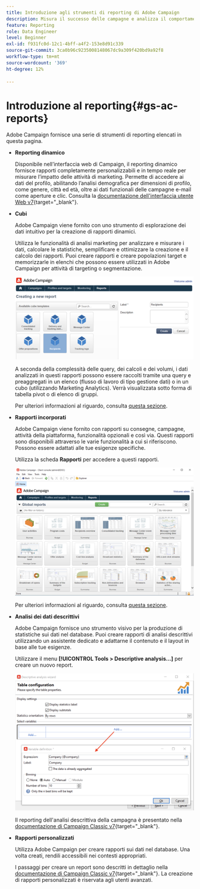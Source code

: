 ```yaml
---
title: Introduzione agli strumenti di reporting di Adobe Campaign
description: Misura il successo delle campagne e analizza il comportamento degli utenti
feature: Reporting
role: Data Engineer
level: Beginner
exl-id: f931fc0d-12c1-4bff-a4f2-153e8d91c339
source-git-commit: 3ca0b96c9235008148067dc9a309f420bd9a92f8
workflow-type: tm+mt
source-wordcount: '369'
ht-degree: 12%

---
```


# Introduzione al reporting{#gs-ac-reports}

Adobe Campaign fornisce una serie di strumenti di reporting elencati in questa pagina.

* **Reporting dinamico**

  Disponibile nell’interfaccia web di Campaign, il reporting dinamico fornisce rapporti completamente personalizzabili e in tempo reale per misurare l’impatto delle attività di marketing. Permette di accedere ai dati del profilo, abilitando l’analisi demografica per dimensioni di profilo, come genere, città ed età, oltre ai dati funzionali delle campagne e-mail come aperture e clic. Consulta la [documentazione dell&#39;interfaccia utente Web v7](https://experienceleague.adobe.com/docs/campaign-web/v8/reports/dynamic-reporting/get-started-reporting.html){target="_blank"}.

* **Cubi**

  Adobe Campaign viene fornito con uno strumento di esplorazione dei dati intuitivo per la creazione di rapporti dinamici.

  Utilizza le funzionalità di analisi marketing per analizzare e misurare i dati, calcolare le statistiche, semplificare e ottimizzare la creazione e il calcolo dei rapporti. Puoi creare rapporti e creare popolazioni target e memorizzarle in elenchi che possono essere utilizzati in Adobe Campaign per attività di targeting o segmentazione.

  ![](assets/create-a-report.png)

  A seconda della complessità delle query, dei calcoli e dei volumi, i dati analizzati in questi rapporti possono essere raccolti tramite una query e preaggregati in un elenco (flusso di lavoro di tipo gestione dati) o in un cubo (utilizzando Marketing Analytics). Verrà visualizzata sotto forma di tabella pivot o di elenco di gruppi.

  Per ulteriori informazioni al riguardo, consulta [questa sezione](gs-cubes.md).

* **Rapporti incorporati**

  Adobe Campaign viene fornito con rapporti su consegne, campagne, attività della piattaforma, funzionalità opzionali e così via. Questi rapporti sono disponibili attraverso le varie funzionalità a cui si riferiscono. Possono essere adattati alle tue esigenze specifiche.

  Utilizza la scheda **Rapporti** per accedere a questi rapporti.

  ![](assets/built-in-reports.png)

  Per ulteriori informazioni al riguardo, consulta [questa sezione](built-in-reports.md).

* **Analisi dei dati descrittivi**

  Adobe Campaign fornisce uno strumento visivo per la produzione di statistiche sui dati nel database. Puoi creare rapporti di analisi descrittivi utilizzando un assistente dedicato e adattarne il contenuto e il layout in base alle tue esigenze.

  Utilizzare il menu **[!UICONTROL Tools > Descriptive analysis...]** per creare un nuovo report.

  ![](assets/desc-analysis-report.png)

  Il reporting dell&#39;analisi descrittiva della campagna è presentato nella [documentazione di Campaign Classic v7](https://experienceleague.adobe.com/docs/campaign-classic/using/reporting/analyzing-populations/about-descriptive-analysis.html?lang=it){target="_blank"}.

* **Rapporti personalizzati**

  Utilizza Adobe Campaign per creare rapporti sui dati nel database. Una volta creati, rendili accessibili nei contesti appropriati.

  I passaggi per creare un report sono descritti in dettaglio nella [documentazione di Campaign Classic v7](https://experienceleague.adobe.com/docs/campaign-classic/using/reporting/creating-new-reports/about-reports-creation-in-campaign.html?lang=it){target="_blank"}. La creazione di rapporti personalizzati è riservata agli utenti avanzati.
